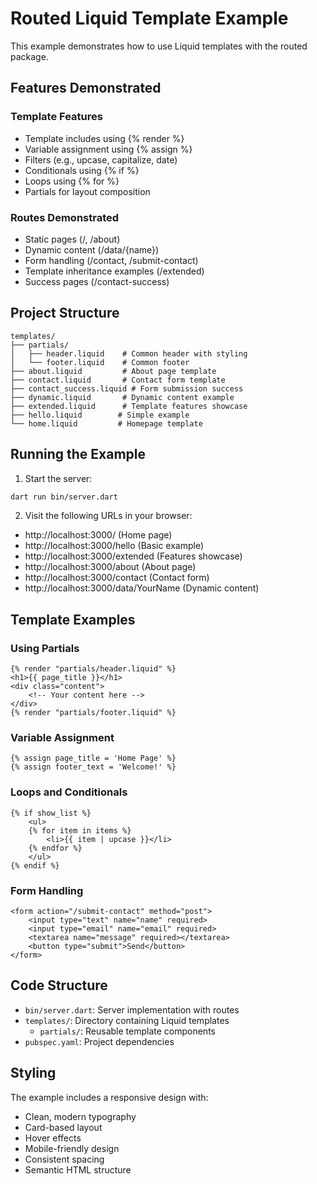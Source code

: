 # Routed Liquid Template Example

This example demonstrates how to use Liquid templates with the routed package.

## Features Demonstrated

### Template Features
- Template includes using {% render %}
- Variable assignment using {% assign %}
- Filters (e.g., upcase, capitalize, date)
- Conditionals using {% if %}
- Loops using {% for %}
- Partials for layout composition

### Routes Demonstrated
- Static pages (/, /about)
- Dynamic content (/data/{name})
- Form handling (/contact, /submit-contact)
- Template inheritance examples (/extended)
- Success pages (/contact-success)

## Project Structure

```
templates/
├── partials/
│   ├── header.liquid    # Common header with styling
│   └── footer.liquid    # Common footer
├── about.liquid         # About page template
├── contact.liquid       # Contact form template
├── contact_success.liquid # Form submission success
├── dynamic.liquid       # Dynamic content example
├── extended.liquid      # Template features showcase
├── hello.liquid        # Simple example
└── home.liquid         # Homepage template
```

## Running the Example

1. Start the server:
```bash
dart run bin/server.dart
```

2. Visit the following URLs in your browser:
- http://localhost:3000/ (Home page)
- http://localhost:3000/hello (Basic example)
- http://localhost:3000/extended (Features showcase)
- http://localhost:3000/about (About page)
- http://localhost:3000/contact (Contact form)
- http://localhost:3000/data/YourName (Dynamic content)

## Template Examples

### Using Partials
```liquid
{% render "partials/header.liquid" %}
<h1>{{ page_title }}</h1>
<div class="content">
    <!-- Your content here -->
</div>
{% render "partials/footer.liquid" %}
```

### Variable Assignment
```liquid
{% assign page_title = 'Home Page' %}
{% assign footer_text = 'Welcome!' %}
```

### Loops and Conditionals
```liquid
{% if show_list %}
    <ul>
    {% for item in items %}
        <li>{{ item | upcase }}</li>
    {% endfor %}
    </ul>
{% endif %}
```

### Form Handling
```liquid
<form action="/submit-contact" method="post">
    <input type="text" name="name" required>
    <input type="email" name="email" required>
    <textarea name="message" required></textarea>
    <button type="submit">Send</button>
</form>
```

## Code Structure

- `bin/server.dart`: Server implementation with routes
- `templates/`: Directory containing Liquid templates
  - `partials/`: Reusable template components
- `pubspec.yaml`: Project dependencies

## Styling

The example includes a responsive design with:
- Clean, modern typography
- Card-based layout
- Hover effects
- Mobile-friendly design
- Consistent spacing
- Semantic HTML structure
